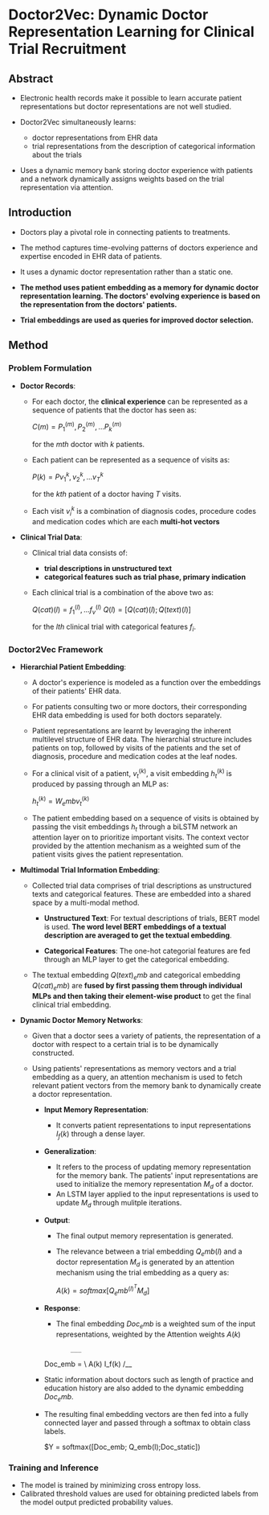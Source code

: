 # Doctor2Vec: Dynamic Doctor Representation Learning for Clinical Trial Recruitment

## Abstract

* Electronic health records make it possible to learn accurate patient representations but doctor representations are not well studied.

* Doctor2Vec simultaneously learns:
	* doctor representations from EHR data
	* trial representations from the description of categorical information about the trials

* Uses a dynamic memory bank storing doctor experience with patients and a network dynamically assigns weights based on the trial representation via attention.

## Introduction

* Doctors play a pivotal role in connecting patients to treatments.

* The method captures time-evolving patterns of doctors experience and expertise encoded in EHR data of patients.

* It uses a dynamic doctor representation rather than a static one.

* **The method uses patient embedding as a memory for dynamic doctor representation learning. The doctors' evolving experience is based on the representation from the doctors' patients.**

* **Trial embeddings are used as queries for improved doctor selection.**

## Method

### Problem Formulation

* **Doctor Records**:
	* For each doctor, the **clinical experience** can be represented as a sequence of patients that the doctor has seen as:
		
		$C(m) = {P_1^(m), P_2^(m), ... P_k^(m)}$
	  
	  for the $mth$ doctor with $k$ patients.
	  
	* Each patient can be represented as a sequence of visits as:
		
		$P(k) = P{v_1^k, v_2^k, ... v_T^k}$
		
	  for the $kth$ patient of a doctor having $T$ visits.
	  
	* Each visit $v_i^k$ is a combination of diagnosis codes, procedure codes and medication codes which are each **multi-hot vectors**
	
* **Clinical Trial Data**:
	* Clinical trial data consists of:
		* **trial descriptions in unstructured text**
		* **categorical features such as trial phase, primary indication**

	* Each clinical trial is a combination of the above two as:
		
		$Q(cat)(l) = {f_1^(l), ... f_v^(l)}$
		$Q(l) = [Q(cat)(l); Q(text)(l)]$
		
		for the $lth$ clinical trial with categorical features $f_i$.
		
### Doctor2Vec Framework

* **Hierarchial Patient Embedding**:
	* A doctor's experience is modeled as a function over the embeddings of their patients' EHR data.
	* For patients consulting two or more doctors, their corresponding EHR data embedding is used for both doctors separately.

	* Patient representations are learnt by leveraging the inherent multilevel structure of EHR data. The hierarchial structure includes patients on top, followed by visits of the patients and the set of diagnosis, procedure and medication codes at the leaf nodes.

	* For a clinical visit of a patient, $v_t^(k)$, a visit embedding $h_t^(k)$ is produced by passing through an MLP as:
		
		$h_t^(k) = W_emb v_t^(k)$
		
	* The patient embedding based on a sequence of visits is obtained by passing the visit embeddings $h_t$ through a biLSTM network an attention layer on to prioritize important visits. The context vector provided by the attention mechanism as a weighted sum of the patient visits gives the patient representation.

* **Multimodal Trial Information Embedding**:
	* Collected trial data comprises of trial descriptions as unstructured texts and categorical features. These are embedded into a shared space by a multi-modal method.
		
		* **Unstructured Text**: For textual descriptions of trials, BERT model is used. **The word level BERT embeddings of a textual description are averaged to get the textual embedding**.

		* **Categorical Features**: The one-hot categorial features are fed through an MLP layer to get the categorical embedding.
		
	* The textual embedding $Q(text)_emb$ and categorical embedding $Q(cat)_emb)$ are **fused by first passing them through individual MLPs and then taking their element-wise product** to get the final clinical trial embedding.

* **Dynamic Doctor Memory Networks**:
	* Given that a doctor sees a variety of patients, the representation of a doctor with respect to a certain trial is to be dynamically constructed. 

	* Using patients' representations as memory vectors and a trial embedding as a query, an attention mechanism is used to fetch relevant patient vectors from the memory bank to dynamically create a doctor representation.

		* **Input Memory Representation**:
			* It converts patient representations to input representations $I_f(k)$ through a dense layer.
		
		* **Generalization**:
			* It refers to the process of updating memory representation for the memory bank. The patients' input representations are used to initialize the memory representation $M_d$ of a doctor.
			* An LSTM layer applied to the input representations is used to update $M_d$ through mulitple iterations.

		* **Output**:
			* The final output memory representation is generated.
			* The relevance between a trial embedding $Q_emb(l)$ and a doctor representation $M_d$ is generated by an attention mechanism using the trial embedding as a query as:
				
				$A(k) = softmax[Q_emb^(l)^T M_d]$
				
		* **Response**:
			* The final embedding $Doc_emb$ is a weighted sum of the input representations, weighted by the Attention weights $A(k)$
		
					  ___	
			Doc_emb = \	  A(k) I_f(k)
					  /__
					  
		* Static information about doctors such as length of practice and education history are also added to the dynamic embedding $Doc_emb$.
		
		* The resulting final embedding vectors are then fed into a fully connected layer and passed through a softmax to obtain class labels.
		
			$Y = softmax([Doc_emb; Q_emb(l);Doc_static])
			
### Training and Inference

* The model is trained by minimizing cross entropy loss.
* Calibrated threshold values are used for obtaining predicted labels from the model output predicted probability values.


